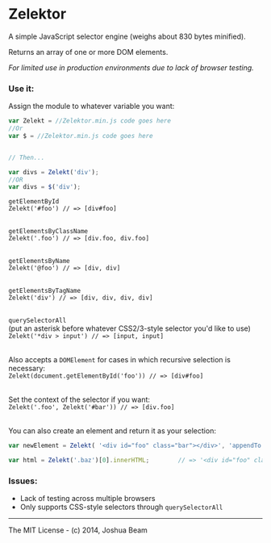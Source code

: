 # Zelektor

A simple JavaScript selector engine (weighs about 830 bytes minified).

Returns an array of one or more DOM elements.

*For limited use in production environments due to lack of browser testing.*

### Use it:

Assign the module to whatever variable you want:
```javascript
var Zelekt = //Zelektor.min.js code goes here
//Or
var $ = //Zelektor.min.js code goes here


// Then...

var divs = Zelekt('div');
//OR
var divs = $('div');
```


`getElementById`<br>
`Zelekt('#foo') // => [div#foo]`<br><br>

`getElementsByClassName`<br>
`Zelekt('.foo') // => [div.foo, div.foo]`<br><br>

`getElementsByName`<br>
`Zelekt('@foo') // => [div, div]`<br><br>

`getElementsByTagName`<br>
`Zelekt('div') // => [div, div, div, div]`<br><br>

`querySelectorAll`<br>
(put an asterisk before whatever CSS2/3-style selector you'd like to use)<br>
`Zelekt('*div > input') // => [input, input]`<br><br>

Also accepts a `DOMElement` for cases in which recursive selection is necessary:<br>
`Zelekt(document.getElementById('foo')) // => [div#foo]`<br><br>

Set the context of the selector if you want:<br>
`Zelekt('.foo', Zelekt('#bar')) // => [div.foo]`<br><br>

You can also create an element and return it as your selection:<br>
```javascript
var newElement = Zelekt( '<div id="foo" class="bar"></div>', 'appendTo', Zelekt('.baz') ); // => [div#foo.bar]

var html = Zelekt('.baz')[0].innerHTML;        // => '<div id="foo" class="bar"></div>'
```

### Issues:

- Lack of testing across multiple browsers
- Only supports CSS-style selectors through `querySelectorAll`

<hr>

The MIT License - (c) 2014, Joshua Beam
